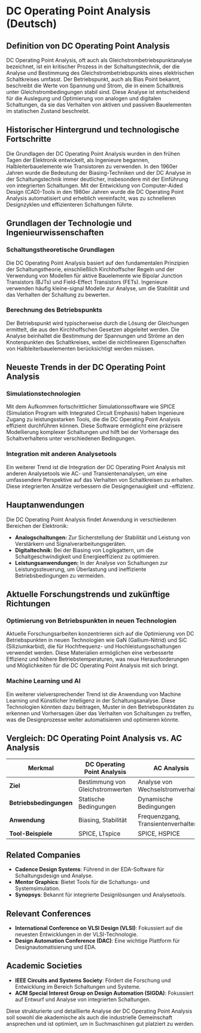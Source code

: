 # DC Operating Point Analysis (Deutsch)

## Definition von DC Operating Point Analysis

DC Operating Point Analysis, oft auch als Gleichstrombetriebspunktanalyse bezeichnet, ist ein kritischer Prozess in der Schaltungstechnik, der die Analyse und Bestimmung des Gleichstrombetriebspunkts eines elektrischen Schaltkreises umfasst. Der Betriebspunkt, auch als Bias Point bekannt, beschreibt die Werte von Spannung und Strom, die in einem Schaltkreis unter Gleichstrombedingungen stabil sind. Diese Analyse ist entscheidend für die Auslegung und Optimierung von analogen und digitalen Schaltungen, da sie das Verhalten von aktiven und passiven Bauelementen im statischen Zustand beschreibt.

## Historischer Hintergrund und technologische Fortschritte

Die Grundlagen der DC Operating Point Analysis wurden in den frühen Tagen der Elektronik entwickelt, als Ingenieure begannen, Halbleiterbauelemente wie Transistoren zu verwenden. In den 1960er Jahren wurde die Bedeutung der Biasing-Techniken und der DC Analyse in der Schaltungstechnik immer deutlicher, insbesondere mit der Einführung von integrierten Schaltungen. Mit der Entwicklung von Computer-Aided Design (CAD)-Tools in den 1980er Jahren wurde die DC Operating Point Analysis automatisiert und erheblich vereinfacht, was zu schnelleren Designzyklen und effizienteren Schaltungen führte.

## Grundlagen der Technologie und Ingenieurwissenschaften

### Schaltungstheoretische Grundlagen

Die DC Operating Point Analysis basiert auf den fundamentalen Prinzipien der Schaltungstheorie, einschließlich Kirchhoffscher Regeln und der Verwendung von Modellen für aktive Bauelemente wie Bipolar Junction Transistors (BJTs) und Field-Effect Transistors (FETs). Ingenieure verwenden häufig kleine-signal Modelle zur Analyse, um die Stabilität und das Verhalten der Schaltung zu bewerten.

### Berechnung des Betriebspunkts

Der Betriebspunkt wird typischerweise durch die Lösung der Gleichungen ermittelt, die aus den Kirchhoffschen Gesetzen abgeleitet werden. Die Analyse beinhaltet die Bestimmung der Spannungen und Ströme an den Knotenpunkten des Schaltkreises, wobei die nichtlinearen Eigenschaften von Halbleiterbauelementen berücksichtigt werden müssen.

## Neueste Trends in der DC Operating Point Analysis

### Simulationstechnologien

Mit dem Aufkommen fortschrittlicher Simulationssoftware wie SPICE (Simulation Program with Integrated Circuit Emphasis) haben Ingenieure Zugang zu leistungsstarken Tools, die die DC Operating Point Analysis effizient durchführen können. Diese Software ermöglicht eine präzisere Modellierung komplexer Schaltungen und hilft bei der Vorhersage des Schaltverhaltens unter verschiedenen Bedingungen.

### Integration mit anderen Analysetools

Ein weiterer Trend ist die Integration der DC Operating Point Analysis mit anderen Analysetools wie AC- und Transientenanalysen, um eine umfassendere Perspektive auf das Verhalten von Schaltkreisen zu erhalten. Diese integrierten Ansätze verbessern die Designgenauigkeit und -effizienz.

## Hauptanwendungen

Die DC Operating Point Analysis findet Anwendung in verschiedenen Bereichen der Elektronik:

- **Analogschaltungen:** Zur Sicherstellung der Stabilität und Leistung von Verstärkern und Signalverarbeitungsgeräten.
- **Digitaltechnik:** Bei der Biasing von Logikgattern, um die Schaltgeschwindigkeit und Energieeffizienz zu optimieren.
- **Leistungsanwendungen:** In der Analyse von Schaltungen zur Leistungssteuerung, um Überlastung und ineffiziente Betriebsbedingungen zu vermeiden.

## Aktuelle Forschungstrends und zukünftige Richtungen

### Optimierung von Betriebspunkten in neuen Technologien

Aktuelle Forschungsarbeiten konzentrieren sich auf die Optimierung von DC Betriebspunkten in neuen Technologien wie GaN (Gallium-Nitrid) und SiC (Siliziumkarbid), die für Hochfrequenz- und Hochleistungsschaltungen verwendet werden. Diese Materialien ermöglichen eine verbesserte Effizienz und höhere Betriebstemperaturen, was neue Herausforderungen und Möglichkeiten für die DC Operating Point Analysis mit sich bringt.

### Machine Learning und AI

Ein weiterer vielversprechender Trend ist die Anwendung von Machine Learning und Künstlicher Intelligenz in der Schaltungsanalyse. Diese Technologien könnten dazu beitragen, Muster in den Betriebspunktdaten zu erkennen und Vorhersagen über das Verhalten von Schaltungen zu treffen, was die Designprozesse weiter automatisieren und optimieren könnte.

## Vergleich: DC Operating Point Analysis vs. AC Analysis

| **Merkmal**               | **DC Operating Point Analysis** | **AC Analysis**                    |
|---------------------------|----------------------------------|------------------------------------|
| **Ziel**                  | Bestimmung von Gleichstromwerten | Analyse von Wechselstromverhalten   |
| **Betriebsbedingungen**   | Statische Bedingungen            | Dynamische Bedingungen              |
| **Anwendung**             | Biasing, Stabilität              | Frequenzgang, Transientenverhalten  |
| **Tool-Beispiele**        | SPICE, LTspice                   | SPICE, HSPICE                      |

## Related Companies

- **Cadence Design Systems**: Führend in der EDA-Software für Schaltungsdesign und Analyse.
- **Mentor Graphics**: Bietet Tools für die Schaltungs- und Systemsimulation.
- **Synopsys**: Bekannt für integrierte Designlösungen und Analysetools.

## Relevant Conferences

- **International Conference on VLSI Design (VLSI)**: Fokussiert auf die neuesten Entwicklungen in der VLSI-Technologie.
- **Design Automation Conference (DAC)**: Eine wichtige Plattform für Designautomatisierung und EDA.

## Academic Societies

- **IEEE Circuits and Systems Society**: Fördert die Forschung und Entwicklung im Bereich Schaltungen und Systeme.
- **ACM Special Interest Group on Design Automation (SIGDA)**: Fokussiert auf Entwurf und Analyse von integrierten Schaltungen.

Diese strukturierte und detaillierte Analyse der DC Operating Point Analysis soll sowohl die akademische als auch die industrielle Gemeinschaft ansprechen und ist optimiert, um in Suchmaschinen gut platziert zu werden.